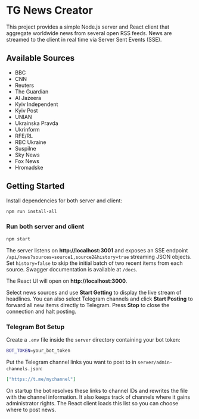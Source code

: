 # TG News Creator

This project provides a simple Node.js server and React client that aggregate worldwide news from several open RSS feeds. News are streamed to the client in real time via Server Sent Events (SSE).

## Available Sources
- BBC
- CNN
- Reuters
- The Guardian
- Al Jazeera
- Kyiv Independent
- Kyiv Post
- UNIAN
- Ukrainska Pravda
- Ukrinform
- RFE/RL
- RBC Ukraine
- Suspilne
- Sky News
- Fox News
- Hromadske

## Getting Started

Install dependencies for both server and client:

```bash
npm run install-all
```

### Run both server and client

```bash
npm start
```
The server listens on **http://localhost:3001** and exposes an SSE endpoint `/api/news?sources=source1,source2&history=true` streaming JSON objects. Set `history=false` to skip the initial batch of two recent items from each source. Swagger documentation is available at `/docs`.

The React UI will open on **http://localhost:3000**.

Select news sources and use **Start Getting** to display the live stream of headlines.
You can also select Telegram channels and click **Start Posting** to forward all
new items directly to Telegram. Press **Stop** to close the connection and halt
posting.

### Telegram Bot Setup

Create a `.env` file inside the `server` directory containing your bot token:

```bash
BOT_TOKEN=your_bot_token
```

Put the Telegram channel links you want to post to in `server/admin-channels.json`:

```json
["https://t.me/mychannel"]
```

On startup the bot resolves these links to channel IDs and rewrites the file with the channel information. It also keeps track of channels where it gains administrator rights. The React client loads this list so you can choose where to post news.
